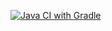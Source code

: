 [![Java CI with Gradle](https://github.com/KseniyaKlimova/Basics/actions/workflows/gradle.yml/badge.svg)](https://github.com/KseniyaKlimova/Basics/actions/workflows/gradle.yml)